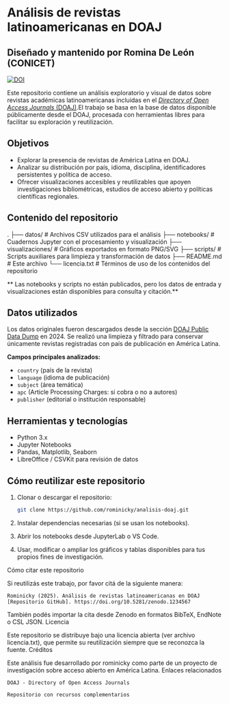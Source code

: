 # Análisis de revistas latinoamericanas en DOAJ
## Diseñado y mantenido por Romina De León (CONICET)
[![DOI](https://zenodo.org/badge/DOI/10.5281/zenodo.1234567.svg)](https://doi.org/10.5281/zenodo.1234567)

Este repositorio contiene un análisis exploratorio y visual de datos sobre revistas académicas latinoamericanas incluidas en el [*Directory of Open Access Journals* (DOAJ)](https://doaj.org/).El trabajo se basa en la base de datos disponible públicamente desde el DOAJ, procesada con herramientas libres para facilitar su exploración y reutilización.

## Objetivos

- Explorar la presencia de revistas de América Latina en DOAJ.
- Analizar su distribución por país, idioma, disciplina, identificadores persistentes y política de acceso.
- Ofrecer visualizaciones accesibles y reutilizables que apoyen investigaciones bibliométricas, estudios de acceso abierto y políticas científicas regionales.

## Contenido del repositorio

.
├── datos/ # Archivos CSV utilizados para el análisis
├── notebooks/ # Cuadernos Jupyter con el procesamiento y visualización
├── visualizaciones/ # Gráficos exportados en formato PNG/SVG
├── scripts/ # Scripts auxiliares para limpieza y transformación de datos
├── README.md # Este archivo
└── licencia.txt # Términos de uso de los contenidos del repositorio

** Las notebooks y scripts no están publicados, pero los datos de entrada y visualizaciones están disponibles para consulta y citación.**

## Datos utilizados

Los datos originales fueron descargados desde la sección [DOAJ Public Data Dump](https://doaj.org/docs/public-data-dump/) en 2024. Se realizó una limpieza y filtrado para conservar únicamente revistas registradas con país de publicación en América Latina.

**Campos principales analizados:**

- `country` (país de la revista)
- `language` (idioma de publicación)
- `subject` (área temática)
- `apc` (Article Processing Charges: si cobra o no a autores)
- `publisher` (editorial o institución responsable)

## Herramientas y tecnologías

- Python 3.x
- Jupyter Notebooks
- Pandas, Matplotlib, Seaborn
- LibreOffice / CSVKit para revisión de datos

## Cómo reutilizar este repositorio

1. Clonar o descargar el repositorio:
   ```bash
   git clone https://github.com/rominicky/analisis-doaj.git
2. Instalar dependencias necesarias (si se usan los notebooks).

3. Abrir los notebooks desde JupyterLab o VS Code.

4. Usar, modificar o ampliar los gráficos y tablas disponibles para tus propios fines de investigación.

Cómo citar este repositorio

Si reutilizás este trabajo, por favor citá de la siguiente manera:

    Rominicky (2025). Análisis de revistas latinoamericanas en DOAJ [Repositorio GitHub]. https://doi.org/10.5281/zenodo.1234567

También podés importar la cita desde Zenodo en formatos BibTeX, EndNote o CSL JSON.
Licencia

Este repositorio se distribuye bajo una licencia abierta (ver archivo licencia.txt), que permite su reutilización siempre que se reconozca la fuente.
Créditos

Este análisis fue desarrollado por rominicky como parte de un proyecto de investigación sobre acceso abierto en América Latina.
Enlaces relacionados

    DOAJ - Directory of Open Access Journals

    Repositorio con recursos complementarios